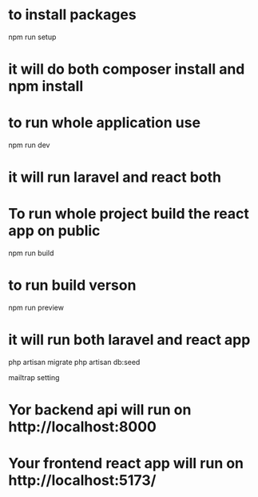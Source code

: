 



# to install packages 
npm run setup 
# it will do both composer install and npm install


# to run whole application use 
npm run dev 
# it will run laravel and react both

# To run whole project build the react app on public

npm run build

# to run build verson 
npm run preview
# it will run both laravel and react app

php artisan migrate
php artisan db:seed

mailtrap setting



# Yor backend api will run on http://localhost:8000
# Your frontend react app will run on  http://localhost:5173/







